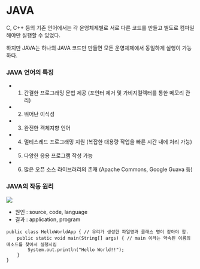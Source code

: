 # JAVA

C, C++ 등의 기존 언어에서는 각 운영체제별로 서로 다른 코드를 만들고 별도로 컴파일 해야만 실행할 수 있었다.

하지만 JAVA는 하나의 JAVA 코드만 만들면 모든 운영체제에서 동일하게 실행이 가능하다.

### JAVA 언어의 특징

- 1. 간결한 프로그래밍 문법 제공 (포인터 제거 및 가비지컬렉터를 통한 메모리 관리)
- 2. 뛰어난 이식성
- 3. 완전한 객체지향 언어
- 4. 멀티스레드 프로그래밍 지원 (복잡한 대용량 작업을 빠른 시간 내에 처리 가능)
- 5. 다양한 응용 프로그램 작성 가능
- 6. 많은 오픈 소스 라이브러리의 존재 (Apache Commons, Google Guava 등)

### JAVA의 작동 원리

![](https://images.velog.io/images/nathan29849/post/77be93b3-2293-42ac-93e0-686e5ca15568/image.png)

- 원인 : source, code, language
- 결과 : application, program

```
public class HelloWorldApp { // 우리가 생성한 파일명과 클래스 명이 같아야 함.
    public static void main(String[] args) { // main 이라는 약속된 이름의 메소드를 찾아서 실행시킴
        System.out.println("Hello World!!");
    }
}
```
